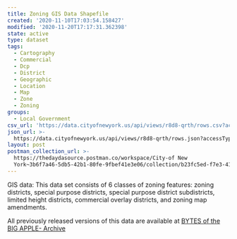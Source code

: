 ```yaml
---
title: Zoning GIS Data Shapefile
created: '2020-11-10T17:03:54.158427'
modified: '2020-11-20T17:17:31.362398'
state: active
type: dataset
tags:
  - Cartography
  - Commercial
  - Dcp
  - District
  - Geographic
  - Location
  - Map
  - Zone
  - Zoning
groups:
  - Local Government
csv_url: 'https://data.cityofnewyork.us/api/views/r8d8-qrth/rows.csv?accessType=DOWNLOAD'
json_url: >-
  https://data.cityofnewyork.us/api/views/r8d8-qrth/rows.json?accessType=DOWNLOAD
layout: post
postman_collection_url: >-
  https://thedaydasource.postman.co/workspace/City-of New
  York~3b6f7a46-5db5-42b1-80fe-9fbef41e3e06/collection/b23fc5ed-f7e3-4156-8c45-731d1c935883
---
```

GIS data: This data set consists of 6 classes of zoning features: zoning districts, special purpose districts, special purpose district subdistricts, limited height districts, commercial overlay districts,  and zoning map amendments.

All previously released versions of this data are available at <a href="https://www1.nyc.gov/site/planning/data-maps/open-data/bytes-archive.page?sorts[year]=0">BYTES of the BIG APPLE- Archive</a>
